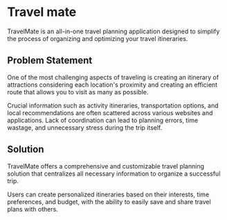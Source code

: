 # Travel mate

TravelMate is an all-in-one travel planning application designed to simplify the process of organizing and optimizing your travel itineraries. 

## Problem Statement
One of the most challenging aspects of traveling is creating an itinerary of attractions considering each location's proximity and creating an efficient route that allows you to visit as many as possible.

Crucial information such as activity itineraries, transportation options, and local recommendations are often scattered across various websites and applications. Lack of coordination can lead to planning errors, time wastage, and unnecessary stress during the trip itself.

## Solution
TravelMate offers a comprehensive and customizable travel planning solution that centralizes all necessary information to organize a successful trip.

Users can create personalized itineraries based on their interests, time preferences, and budget, with the ability to easily save and share travel plans with others.

